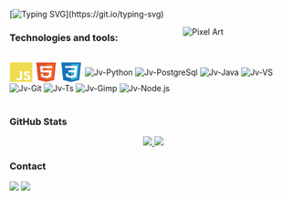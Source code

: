 [![Typing SVG](https://readme-typing-svg.herokuapp.com?size=18&pause=1000&color=9D999D&width=435&lines=Ol%C3%A1%2C+Mundo!+Sejam+bem-vindos+ao+meu+GitHub!)](https://git.io/typing-svg)

<img src="https://c.tenor.com/4ZBjN30ITM0AAAAC/tenor.gif" alt="Pixel Art" display="block" align="right" width="200">

### Technologies and tools:

<div style="display: inline_block"><br>
  <img align="center" alt="Jv-Js" height="35" width="40" src="https://raw.githubusercontent.com/devicons/devicon/master/icons/javascript/javascript-plain.svg">
  <img align="center" alt="Jv-HTML" height="35" width="40" src="https://raw.githubusercontent.com/devicons/devicon/master/icons/html5/html5-original.svg">
  <img align="center" alt="Jv-CSS" height="35" width="40" src="https://raw.githubusercontent.com/devicons/devicon/master/icons/css3/css3-original.svg">
  <img align="center" alt="Jv-Python" height="35" width="40" src="https://cdn.jsdelivr.net/gh/devicons/devicon@latest/icons/python/python-original.svg">
  <img align="center" alt="Jv-PostgreSql" height="60" width="40" src="https://cdn.jsdelivr.net/gh/devicons/devicon@latest/icons/postgresql/postgresql-plain.svg">       
  <img align="center" alt="Jv-Java" height="35" width="40" src="https://cdn.jsdelivr.net/gh/devicons/devicon@latest/icons/java/java-original.svg">
  <img align="center" alt="Jv-VS" height="35" width="40" src="https://cdn.jsdelivr.net/gh/devicons/devicon/icons/vscode/vscode-original.svg">
  <img align="center" alt="Jv-Git" height="35" width="40" src="https://cdn.jsdelivr.net/gh/devicons/devicon/icons/git/git-original.svg">
  <img align="center" alt="Jv-Ts" height="35" width="40" src="https://cdn.jsdelivr.net/gh/devicons/devicon@latest/icons/typescript/typescript-original.svg">
  <img align="center" alt="Jv-Gimp" height="35" width="40" src="https://cdn.jsdelivr.net/gh/devicons/devicon@latest/icons/gimp/gimp-original.svg">
  <img align="center" alt="Jv-Node.js" height="35" width="40" src="https://cdn.jsdelivr.net/gh/devicons/devicon@latest/icons/nodejs/nodejs-original-wordmark.svg">
</div><br>

### GitHub Stats

<div align="center" style="display: flex; justify-content: center;">
  <a href="https://github.com/Jhon-vlfs">
    <img height="195px" src="https://github-readme-stats.vercel.app/api?username=Jhon-vlfs&show_icons=true&theme=one_dark_pro&include_all_commits=true&count_private=true"/>
    <img height="195px" src="https://github-readme-stats.vercel.app/api/top-langs/?username=Jhon-vlfs&layout=compact&langs_count=7&theme=one_dark_pro"/>
  </a>
</div>
    
### Contact

<div> 
  <a href="https://www.linkedin.com/in/joão-victor-lima-freitas" target="_blank" rel="noopener noreferrer"><img src="https://img.shields.io/badge/-LinkedIn-%230077B5?style=for-the-badge&logo=linkedin&logoColor=white"></a>
  <a href="mailto:joao.victormeiaum@gmail.com"><img src="https://img.shields.io/badge/-Gmail-%23333?style=for-the-badge&logo=gmail&logoColor=white"></a>
</div>
